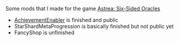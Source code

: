 Some mods that I made for the game [Astrea: Six-Sided Oracles](https://store.steampowered.com/app/1755830/Astrea_SixSided_Oracles/)

- [AchievementEnabler](https://steamcommunity.com/sharedfiles/filedetails/?id=3427947598) is finished and public
- StarShardMetaProgression is basically finished but not public yet
- FancyShop is unfinished
